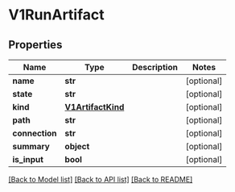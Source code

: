 # V1RunArtifact

## Properties
Name | Type | Description | Notes
------------ | ------------- | ------------- | -------------
**name** | **str** |  | [optional] 
**state** | **str** |  | [optional] 
**kind** | [**V1ArtifactKind**](V1ArtifactKind.md) |  | [optional] 
**path** | **str** |  | [optional] 
**connection** | **str** |  | [optional] 
**summary** | **object** |  | [optional] 
**is_input** | **bool** |  | [optional] 

[[Back to Model list]](../README.md#documentation-for-models) [[Back to API list]](../README.md#documentation-for-api-endpoints) [[Back to README]](../README.md)


